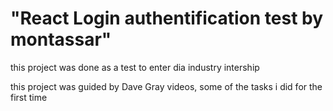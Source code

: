# "React Login authentification test by montassar"

this project was done as a test to enter dia industry intership 

this project was guided by Dave Gray videos, some of the tasks i did for the first time



